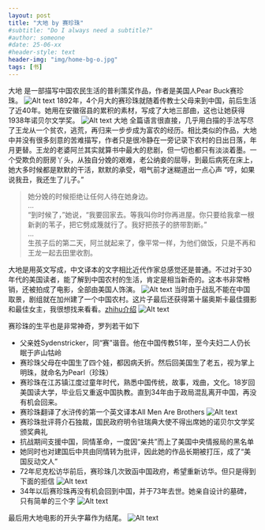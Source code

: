 ```yaml
---
layout: post
title: "大地 by 赛珍珠"
#subtitle: "Do I always need a subtitle?"
#author: someone
#date: 25-06-xx
#header-style: text
header-img: "img/home-bg-o.jpg"
tags: [书]
---
```


大地 是一部描写中国农民生活的普利策奖作品，作者是美国人Pear Buck赛珍珠。
![Alt text](/assets/2025/25-08-31-goodearth_files/goodearth.jpg)
1892年，4个月大的赛珍珠就随着传教士父母来到中国，前后生活了近40年。她用在安徽宿县的累积的素材，写成了大地三部曲，这也让她获得1938年诺贝尔文学奖。 
![Alt text](/assets/2025/25-08-31-goodearth_files/pearl.png)
大地 全篇语言很直接，几乎用白描的手法写尽了王龙从一个贫农，逃荒，再归来一步步成为富农的经历。相比类似的作品，大地中并没有很多刻意的苦难描写，作者只是很冷静在一旁记录下农村的日出日落，年月更替。王龙的老婆阿兰其实就算书中最大的悲剧，但一切也都只有淡淡着墨。一个受欺负的厨房丫头，从独自分娩的艰难，老公纳妾的屈辱，到最后病死在床上，她大多时候都是默默的干活，默默的承受，咽气前才迷糊道出一点心声 “哼，如果说我丑，我还生了儿子。”
> 她分娩的时候拒绝让任何人待在她身边。  
...   
“到时候了，”她说，“我要回家去。等我叫你时你再进屋。你只要给我拿一根新剥的苇子，把它劈成篾就行了。我好把孩子的脐带割断。”  
...  
生孩子后的第二天，阿兰就起来了，像平常一样，为他们做饭，只是不再和王龙一起去田里收割。


大地是用英文写成，中文译本的文字相比近代作家总感觉还是普通。不过对于30年代的美国读者，能了解到中国农村的生活，肯定是相当新奇的。这本书非常畅销，还被拍成了电影，全部由美国人饰演。
![Alt text](/assets/2025/25-08-31-goodearth_files/movie.jpg)
当时由于战乱不能在中国取景，剧组就在加州建了一个中国农村。这片子最后还获得第十届奥斯卡最佳摄影和最佳女主，我很想找来看看。[zhihu介绍](https://zhuanlan.zhihu.com/p/61820487?share_code=ZOBTHiur0JM1&utm_psn=1945928633630844735)
![Alt text](/assets/2025/25-08-31-goodearth_files/ca.jpg)

赛珍珠的生平也是非常神奇，罗列若干如下
- 父亲姓Sydenstricker，同“赛”谐音。他在中国传教51年，至今夫妇二人仍长眠于庐山牯岭
- 赛珍珠父母在中国生了四个娃，都因病夭折。然后回美国生了老五，视为掌上明珠，就命名为Pearl（珍珠）
- 赛珍珠在江苏镇江度过童年时代，熟悉中国传统，故事，戏曲，文化。18岁回美国读大学，毕业后又重返中国执教。直到34年由于政局混乱离开中国，再没有机会回来。
- 赛珍珠翻译了水浒传的第一个英文译本All Men Are Brothers
![Alt text](/assets/2025/25-08-31-goodearth_files/brothers.jpg)
- 赛珍珠批评蒋介石独裁，国民政府明令驻瑞典大使不得出席她的诺贝尔文学奖颁奖典礼
- 抗战期间支援中国，同情革命，一度因“亲共”而上了美国中央情报局的黑名单
- 她同时也对建国后中共由同情转为批评，因此她的作品长期被打压，成了“美国反动文人”
- 72年尼克松访华前后，赛珍珠几次致函中国政府，希望重新访华。但只是得到下面的拒信
![Alt text](/assets/2025/25-08-31-goodearth_files/reject.jpg)
- 34年以后赛珍珠再没有机会回到中国，并于73年去世。她亲自设计的墓碑，只有简单的三个字
![Alt text](/assets/2025/25-08-31-goodearth_files/tomb.jpg)

最后用大地电影的开头字幕作为结尾。
![Alt text](/assets/2025/25-08-31-goodearth_files/soul.jpg)


